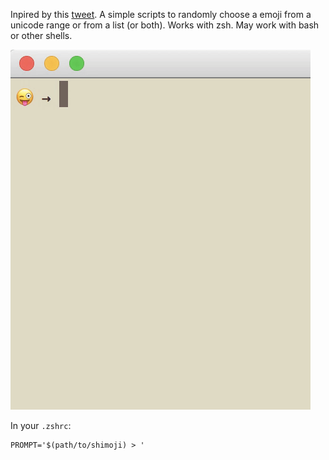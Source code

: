Inpired by this [tweet](https://twitter.com/ftrain/status/360833985187807233). A simple scripts to randomly choose a emoji from a unicode range or from a list (or both). Works with zsh. May work with bash or other shells.

![Demo](https://raw.githubusercontent.com/angryobject/shimoji/master/example.gif)

In your `.zshrc`:

```
PROMPT='$(path/to/shimoji) > '
```